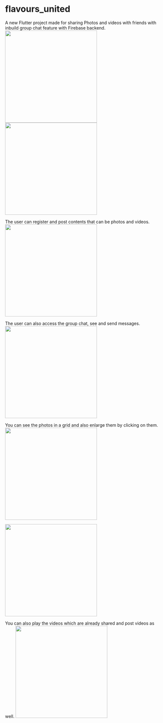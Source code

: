 # flavours_united

A new Flutter project made for sharing Photos and videos with friends with inbuild group chat feature with Firebase backend. 
<img src="https://user-images.githubusercontent.com/87608856/185755626-508dc734-5e72-4a88-b812-45aeedc45f76.jpeg" width="300">
<img src="https://user-images.githubusercontent.com/87608856/185755661-bbd1c42f-bdab-42fa-8d9a-9ef178fa8e6b.jpeg" width="300">

The user can register and post contents that can be photos and videos. 
<img src="https://user-images.githubusercontent.com/87608856/185755692-6cf5cf7a-e4a4-478c-a9a0-db27c5d5d8eb.jpeg" width="300">

The user can also access the group chat, see and send messages.
<img src="https://user-images.githubusercontent.com/87608856/185755701-6f51552d-df3d-4065-8b92-68a8c35dd5d8.jpeg" width="300">

You can see the photos in a grid and also enlarge them by clicking on them.
<img src="https://user-images.githubusercontent.com/87608856/185755798-1ca36511-943b-4f61-a48a-cbbad4c65ccc.jpeg" width="300">

<img src="https://user-images.githubusercontent.com/87608856/185755775-6357a5ee-4aa4-4641-b064-136ab96ca0d5.jpeg" width="300">

You can also play the videos which are already shared and post videos as well. 
<img src="https://user-images.githubusercontent.com/87608856/185755813-0450df88-d438-4537-92c9-1cf1fe6492f8.jpeg" width="300">
